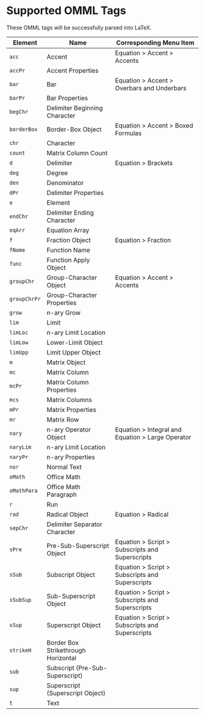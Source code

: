 # Supported OMML Tags
These OMML tags will be successfully parsed into LaTeX.


| Element      | Name                                | Corresponding Menu Item                           |
|--------------|-------------------------------------|---------------------------------------------------|
| `acc`        | Accent                              | Equation > Accent > Accents                       |
| `accPr`      | Accent Properties                   |                                                   |
| `bar`        | Bar                                 | Equation > Accent > Overbars and Underbars        |
| `barPr`      | Bar Properties                      |                                                   |
| `begChr`     | Delimiter Beginning Character       |                                                   |
| `borderBox`  | Border-Box Object                   | Equation > Accent > Boxed Formulas                |
| `chr`        | Character                           |                                                   |
| `count`      | Matrix Column Count                 |                                                   |
| `d`          | Delimiter                           | Equation > Brackets                               |
| `deg`        | Degree                              |                                                   |
| `den`        | Denominator                         |                                                   |
| `dPr`        | Delimiter Properties                |                                                   |
| `e`          | Element                             |                                                   |
| `endChr`     | Delimiter Ending Character          |                                                   |
| `eqArr`      | Equation Array                      |                                                   |
| `f`          | Fraction Object                     | Equation > Fraction                               |
| `fName`      | Function Name                       |                                                   |
| `func`       | Function Apply Object               |                                                   |
| `groupChr`   | Group-Character Object              | Equation > Accent > Accents                       |
| `groupChrPr` | Group-Character Properties          |                                                   |
| `grow`       | n-ary Grow                          |                                                   |
| `lim`        | Limit                               |                                                   |
| `limLoc`     | n-ary Limit Location                |                                                   |
| `limLow`     | Lower-Limit Object                  |                                                   |
| `limUpp`     | Limit Upper Object                  |                                                   |
| `m`          | Matrix Object                       |                                                   |
| `mc`         | Matrix Column                       |                                                   |
| `mcPr`       | Matrix Column Properties            |                                                   |
| `mcs`        | Matrix Columns                      |                                                   |
| `mPr`        | Matrix Properties                   |                                                   |
| `mr`         | Matrix Row                          |                                                   |
| `nary`       | n-ary Operator Object               | Equation > Integral and Equation > Large Operator |
| `naryLim`    | n-ary Limit Location                |                                                   |
| `naryPr`     | n-ary Properties                    |                                                   |
| `nor`        | Normal Text                         |                                                   |
| `oMath`      | Office Math                         |                                                   |
| `oMathPara`  | Office Math Paragraph               |                                                   |
| `r`          | Run                                 |                                                   |
| `rad`        | Radical Object                      | Equation > Radical                                |
| `sepChr`     | Delimiter Separator Character       |                                                   |
| `sPre`       | Pre-Sub-Superscript Object          | Equation > Script > Subscripts and Superscripts   |
| `sSub`       | Subscript Object                    | Equation > Script > Subscripts and Superscripts   |
| `sSubSup`    | Sub-Superscript Object              | Equation > Script > Subscripts and Superscripts   |
| `sSup`       | Superscript Object                  | Equation > Script > Subscripts and Superscripts   |
| `strikeH`    | Border Box Strikethrough Horizontal |                                                   |
| `sub`        | Subscript (Pre-Sub-Superscript)     |                                                   |
| `sup`        | Superscript (Superscript Object)    |                                                   |
| `t`          | Text                                |                                                   |
